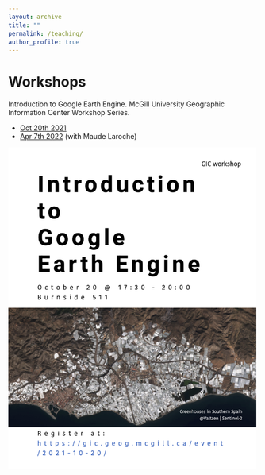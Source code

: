 ```yaml
---
layout: archive
title: ""
permalink: /teaching/
author_profile: true
---
```


Workshops 
======
Introduction to Google Earth Engine. McGill University Geographic Information Center Workshop Series. 
* [Oct 20th 2021](https://gic.geog.mcgill.ca/event/2021-10-20/)
* [Apr 7th 2022](https://gic.geog.mcgill.ca/workshops/) (with Maude Laroche)

<img src="https://raw.githubusercontent.com/lucixlu/lucixlu.github.io/master/images/GEE_poster.png" alt="Your image title" width="500"/>
